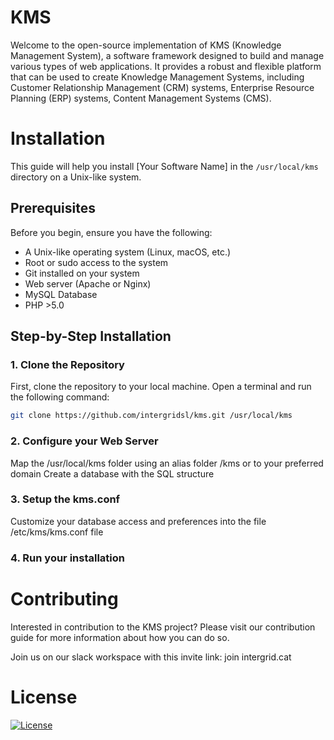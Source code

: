 # KMS

Welcome to the open-source implementation of KMS (Knowledge Management System), a software framework designed to build and manage various types of web applications. It provides a robust and flexible platform that can be used to create Knowledge Management Systems, including Customer Relationship Management (CRM) systems, Enterprise Resource Planning (ERP) systems, Content Management Systems (CMS).

# Installation

This guide will help you install [Your Software Name] in the `/usr/local/kms` directory on a Unix-like system.

## Prerequisites

Before you begin, ensure you have the following:

- A Unix-like operating system (Linux, macOS, etc.)
- Root or sudo access to the system
- Git installed on your system
- Web server (Apache  or Nginx)
- MySQL Database
- PHP >5.0

## Step-by-Step Installation

### 1. Clone the Repository

First, clone the repository to your local machine. Open a terminal and run the following command:

```bash
git clone https://github.com/intergridsl/kms.git /usr/local/kms
```

### 2. Configure your Web Server 

Map the /usr/local/kms folder using an alias folder /kms or to your preferred domain
Create a database with the SQL structure 

### 3. Setup the kms.conf

Customize your database access and preferences into the file /etc/kms/kms.conf file

### 4. Run your installation


# Contributing

Interested in contribution to the KMS project? Please visit our contribution guide for more information about how you can do so.

Join us on our slack workspace with this invite link: join intergrid.cat

# License

[![License](https://img.shields.io/badge/license-Apache--2.0-blue.svg)](https://opensource.org/licenses/Apache-2.0)
